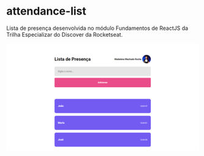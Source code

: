 # attendance-list
Lista de presença desenvolvida no módulo Fundamentos de ReactJS da Trilha Especializar do Discover da Rocketseat.

![Projeto "Attendance List"](https://github.com/madalena-rocha/attendance-list/blob/main/assets/attendance-list.png)
